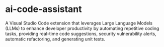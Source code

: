 # ai-code-assistant
A Visual Studio Code extension that leverages Large Language Models (LLMs) to enhance developer productivity by automating repetitive coding tasks, providing real-time code suggestions, security vulnerability alerts, automatic refactoring, and generating unit tests.
